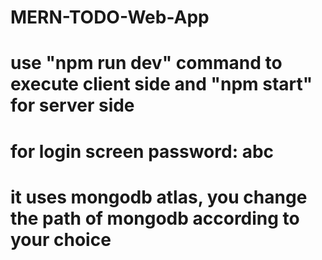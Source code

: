 # MERN-TODO-Web-App

# use "npm run dev" command to execute client side and "npm start" for server side
# for login screen password: abc
# it uses mongodb atlas, you change the path of mongodb according to your choice
